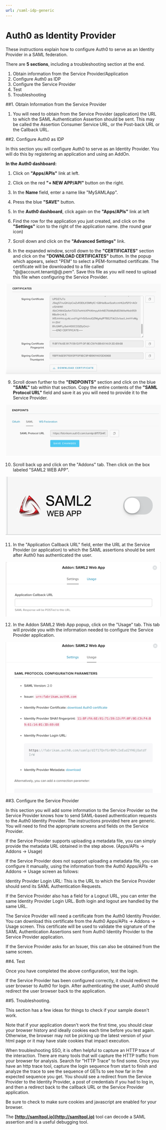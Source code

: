 ```yaml
---
url: /saml-idp-generic
---
```


# Auth0 as Identity Provider

These instructions explain how to configure Auth0 to serve as an Identity Provider in a SAML federation.

There are **5 sections**, including a troubleshooting section at the end.

1. Obtain information from the Service Provider/Application
2. Configure Auth0 as IDP
3. Configure the Service Provider
4. Test
5. Troubleshooting

##1. Obtain Information from the Service Provider

1. You will need to obtain from the Service Provider (application) the URL to which the SAML Authentication Assertion should be sent.  This may be called the Assertion Consumer Service URL, or the Post-back URL or the Callback URL.

##2. Configure Auth0 as IDP

In this section you will configure Auth0 to serve as an Identity Provider.  You will do this by registering an application and using an AddOn.

**In the Auth0 dashboard:**

1. Click on **"Apps/APIs"** link at left.

2. Click on the red **"+ NEW APP/API"** button on the right.

3. In the **Name** field, enter a name like "MySAMLApp".

4. Press the blue **"SAVE"** button.

5. In the **Auth0 dashboard**, click again on the **"Apps/APIs"** link at left

6. Find the row for the application you just created, and click on the **"Settings"** icon to the right of the application name. (the round gear icon)

7. Scroll down and click on the **"Advanced Settings"** link.

8. In the expanded window, scroll down to the **"CERTIFICATES"** section and click on the **"DOWNLOAD CERTIFICATES"** button.  In the popup which appears, select "PEM" to select a PEM-formatted certificate.  The certificate will be downloaded to a file called "@@account.tenant@@.pem".  Save this file as you will need to upload this file when configuring the Service Provider.

![](/media/articles/saml/saml-idp-generic/saml-idp-generic1.png)


9. Scroll down further to the **"ENDPOINTS"** section and click on the blue **"SAML"** tab within that section.  Copy the entire contents of the **"SAML Protocol URL"** field and save it as you will need to provide it to the Service Provider.

![](/media/articles/saml/saml-idp-generic/saml-idp-generic2.png)

10. Scroll back up and click on the "Addons" tab.  Then click on the box labeled "SAML2 WEB APP".  

![](/media/articles/saml/saml-idp-generic/saml-idp-generic3.png)

11. In the "Application Callback URL" field, enter the URL at the Service Provider (or application) to which the SAML assertions should be sent after Auth0 has authenticated the user.  

![](/media/articles/saml/saml-idp-generic/saml-idp-generic4.png)

12.  In the Addon SAML2 Web App popup, click on the "Usage" tab.  This tab will provide you with the information needed to configure the Service Provider application.

![](/media/articles/saml/saml-idp-generic/saml-idp-generic5.png)

##3. Configure the Service Provider

In this section you will add some information to the Service Provider  so the Service Provider knows how to send SAML-based authentication requests to the Auth0 Identity Provider.  The instructions provided here are generic.  You will need to find the appropriate screens and fields on the Service Provider.

If the Service Provider supports uploading a metadata file, you can simply provide the metadata URL obtained in the step above. (Apps/APIs -> Addons -> Usage)

If the Service Provider does not support uploading a metadata file, you can configure it manually, using the information from the Auth0 Apps/APIs -> Addons -> Usage screen as follows:

Identity Provider Login URL:  This is the URL to which the Service Provider should send its SAML Authentication Requests.

If the Service Provider also has a field for a Logout URL, you can enter the same Identity Provider Login URL.  Both login and logout are handled by the same URL.

The Service Provider will need a certificate from the Auth0 Identity Provider.  You can download this certificate from the Auth0 Apps/APIs -> Addons -> Usage screen.  This certificate will be used to validate the signature of the SAML Authentication Assertions sent from Auth0 Identity Provider to the Service Provider application.

If the Service Provider asks for an Issuer, this can also be obtained from the same screen.


##4. Test

Once you have completed the above configuration, test the login.

If the Service Provider has been configured correctly, it should redirect the user browser to Auth0 for login.  After authenticating the user, Auth0 should redirect the user browser back to the application.



##5. Troubleshooting.

This section has a few ideas for things to check if your sample doesn't work.

Note that if your application doesn't work the first time, you should clear your browser history and ideally cookies each time before you test again.  Otherwise, the browser may not be picking up the latest version of your html page or it may have stale cookies that impact execution.

When troubleshooting SSO, it is often helpful to capture an HTTP trace of the interaction.  There are many tools that will capture the HTTP traffic from your browser for analysis.  Search for "HTTP Trace" to find some.  Once you have an http trace tool, capture the login sequence from start to finish and analyze the trace to see the sequence of GETs to see how far in the expected sequence you get.  You should see a redirect from the Service Provider to the Identity Provider, a post of credentials if you had to log in, and then a redirect back to the callback URL or the Service Provider application.

Be sure to check to make sure cookies and javascript are enabled for your browser.


The **[http://samltool.io](http://samltool.io)** tool can decode a SAML assertion and is a useful debugging tool.

